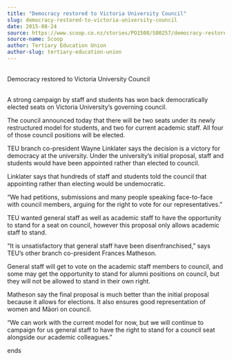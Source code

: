 ```yaml
---
title: "Democracy restored to Victoria University Council"
slug: democracy-restored-to-victoria-university-council
date: 2015-08-24
source: https://www.scoop.co.nz/stories/PO1508/S00257/democracy-restored-to-victoria-university-council.htm
source-name: Scoop
author: Tertiary Education Union
author-slug: tertiary-education-union
---
```


<p><br>Democracy restored to Victoria University
Council</p>

<p><br>A strong campaign by staff and students has
won back democratically elected seats on Victoria
University’s governing council.</p>

<p>The council announced
today that there will be two seats under its newly
restructured model for students, and two for current
academic staff. All four of those council positions will be
elected.</p>

<p>TEU branch co-president Wayne Linklater says the
decision is a victory for democracy at the university. Under
the university’s initial proposal, staff and students
would have been appointed rather than elected to
council.</p>

<p>Linklater says that hundreds of staff and
students told the council that appointing rather than
electing would be undemocratic.</p>

<p>“We had petitions,
submissions and many people speaking face-to-face with
council members, arguing for the right to vote for our
representatives.”</p>

<p>TEU wanted general staff as well as
academic staff to have the opportunity to stand for a seat
on council, however this proposal only allows academic staff
to stand.</p>

<p>“It is unsatisfactory that general staff have
been disenfranchised,” says TEU’s other branch
co-president Frances Matheson.</p>

<p>General staff will get to
vote on the academic staff members to council, and some may
get the opportunity to stand for alumni positions on
council, but they will not be allowed to stand in their own
right.</p>

<p>Matheson say the final proposal is much better than
the initial proposal because it allows for elections.  It
also ensures good representation of women and Māori on
council.</p>

<p>“We can work with the current model for now,
but we will continue to campaign for us general staff to
have the right to stand for a council seat alongside our
academic
colleagues.”</p>

<p>ends<p>

